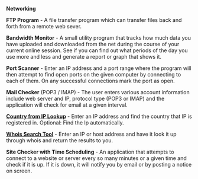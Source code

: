 **Networking**

**FTP Program** - A file transfer program which can transfer files back and forth from a remote web sever.

**Bandwidth Monitor** - A small utility program that tracks how much data you have uploaded and downloaded from the net during the course of your current online session. See if you can find out what periods of the day you use more and less and generate a report or graph that shows it.

**Port Scanner** - Enter an IP address and a port range where the program will then attempt to find open ports on the given computer by connecting to each of them. On any successful connections mark the port as open.

**Mail Checker** (POP3 / IMAP) - The user enters various account information include web server and IP, protocol type (POP3 or IMAP) and the application will check for email at a given interval.

[**Country from IP Lookup**](https://github.com/igorfala/karan-projects/blob/master/Networking/iplookup.py) - Enter an IP address and find the country that IP is registered in. Optional: Find the Ip automatically.

[**Whois Search Tool**](https://github.com/igorfala/karan-projects/blob/master/Networking/whois.py) - Enter an IP or host address and have it look it up through whois and return the results to you.

**Site Checker with Time Scheduling** - An application that attempts to connect to a website or server every so many minutes or a given time and check if it is up. If it is down, it will notify you by email or by posting a notice on screen.


